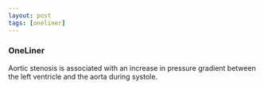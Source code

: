 ```yaml
---
layout: post
tags: [oneliner]
---
```



### OneLiner

Aortic stenosis is associated with an increase in pressure gradient between the left ventricle and the aorta during systole.
